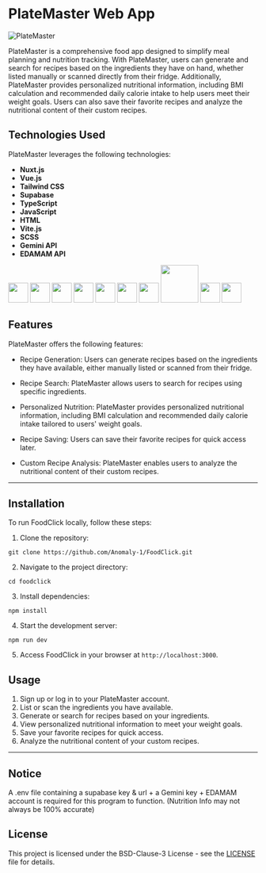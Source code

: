 # PlateMaster Web App

![PlateMaster](public/platemaster.png)

PlateMaster is a comprehensive food app designed to simplify meal planning and nutrition tracking. With PlateMaster, users can generate and search for recipes based on the ingredients they have on hand, whether listed manually or scanned directly from their fridge. Additionally, PlateMaster provides personalized nutritional information, including BMI calculation and recommended daily calorie intake to help users meet their weight goals. Users can also save their favorite recipes and analyze the nutritional content of their custom recipes.

## Technologies Used

PlateMaster leverages the following technologies:

- **Nuxt.js**
- **Vue.js**
- **Tailwind CSS**
- **Supabase**
- **TypeScript**
- **JavaScript**
- **HTML** 
- **Vite.js**
- **SCSS**
- **Gemini API**
- **EDAMAM API**

<img width=40px src="https://cdn.jsdelivr.net/gh/devicons/devicon@latest/icons/nuxtjs/nuxtjs-original.svg" />
<img width=40px src="https://cdn.jsdelivr.net/gh/devicons/devicon@latest/icons/vuejs/vuejs-original.svg" />
<img width=40px src="https://cdn.jsdelivr.net/gh/devicons/devicon@latest/icons/tailwindcss/tailwindcss-original.svg" />
<img width=40px src="https://cdn.jsdelivr.net/gh/devicons/devicon@latest/icons/supabase/supabase-original.svg" />
<img width=40px src="https://cdn.jsdelivr.net/gh/devicons/devicon@latest/icons/typescript/typescript-original.svg" />
<img width=40px src="https://cdn.jsdelivr.net/gh/devicons/devicon@latest/icons/javascript/javascript-original.svg" />
<img width=40px src="https://cdn.jsdelivr.net/gh/devicons/devicon@latest/icons/html5/html5-original.svg" />
<img width=76px src="https://natqe.gallerycdn.vsassets.io/extensions/natqe/scss-generator/1.2.9/1550339585248/Microsoft.VisualStudio.Services.Icons.Default" />
<img width=40px src="https://cdn.jsdelivr.net/gh/devicons/devicon@latest/icons/vitejs/vitejs-original.svg" />
<img width=40px src="https://encrypted-tbn0.gstatic.com/images?q=tbn:ANd9GcQ7pZy3zgX5-Ww4BzY4Uipdgblv-fMhHRfSnMT8eIHZHw&s" />

## Features

PlateMaster offers the following features:

- Recipe Generation: Users can generate recipes based on the ingredients they have available, either manually listed or scanned from their fridge.

- Recipe Search: PlateMaster allows users to search for recipes using specific ingredients.

- Personalized Nutrition: PlateMaster provides personalized nutritional information, including BMI calculation and recommended daily calorie intake tailored to users' weight goals.

- Recipe Saving: Users can save their favorite recipes for quick access later.

- Custom Recipe Analysis: PlateMaster enables users to analyze the nutritional content of their custom recipes.


---

## Installation

To run FoodClick locally, follow these steps:

1. Clone the repository:

```git clone https://github.com/Anomaly-1/FoodClick.git```

2. Navigate to the project directory:

```cd foodclick```

3. Install dependencies:

```npm install```

4. Start the development server:

```npm run dev```

5. Access FoodClick in your browser at `http://localhost:3000`.

## Usage

1. Sign up or log in to your PlateMaster account.
2. List or scan the ingredients you have available.
3. Generate or search for recipes based on your ingredients.
4. View personalized nutritional information to meet your weight goals.
5. Save your favorite recipes for quick access.
6. Analyze the nutritional content of your custom recipes.

---

## Notice

A .env file containing a supabase key & url + a Gemini key + EDAMAM account is required for this program to function. (Nutrition Info may not always be 100% accurate)

## License

This project is licensed under the BSD-Clause-3 License - see the [LICENSE](https://opensource.org/license/bsd-3-clause/) file for details.
